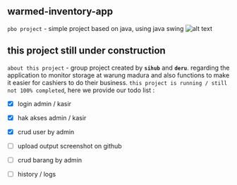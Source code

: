 ## warmed-inventory-app
` pbo project ` - simple project based on java, using java swing
![alt text]([[http://url/to/img.png](https://github.com/xXehub/warmed-inventory-app/blob/main/screenshot/panel_user.png)](https://raw.githubusercontent.com/xXehub/warmed-inventory-app/main/screenshot/panel_user.png))
## this project still under construction
` about this project ` - group project created by **` sihub `** and **` deru `**. regarding the application to monitor storage at warung madura and also functions to make it easier for cashiers to do their business. ` this project is running / still not 100% completed `, here we provide our todo list :
- [x] login admin / kasir
- [x] hak akses admin / kasir
- [x] crud user by admin
- [ ] upload output screenshot on github
- [ ] crud barang by admin
- [ ] history / logs

